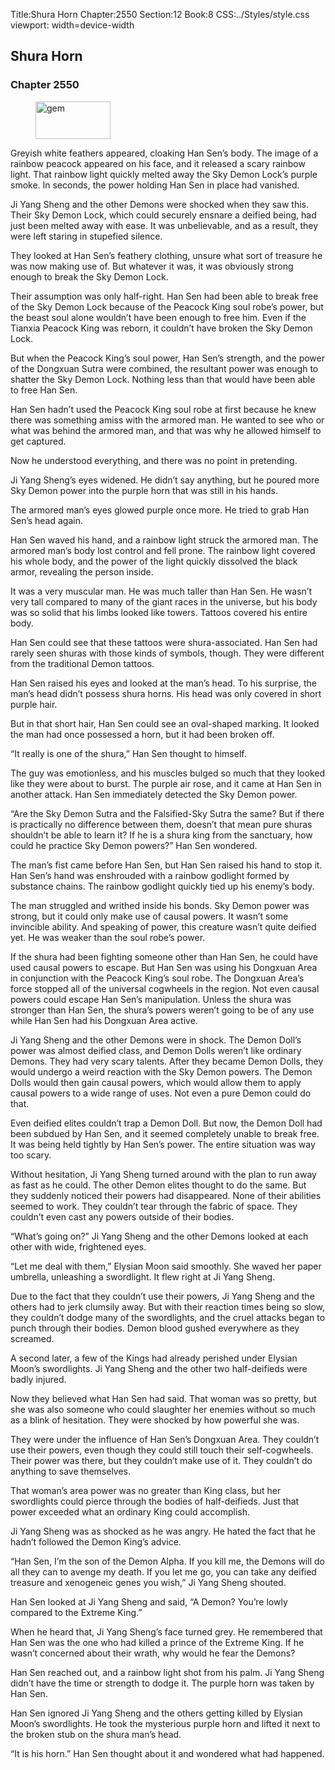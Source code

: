 Title:Shura Horn 
Chapter:2550 
Section:12 
Book:8 
CSS:../Styles/style.css 
viewport: width=device-width
  
## Shura Horn
### Chapter 2550 
<figure>
	<img src="../Images/gem.gif" alt="gem" id="gem" width="120" height="60" />
</figure>
  

  
  Greyish white feathers appeared, cloaking Han Sen’s body. The image of a rainbow peacock appeared on his face, and it released a scary rainbow light. That rainbow light quickly melted away the Sky Demon Lock’s purple smoke. In seconds, the power holding Han Sen in place had vanished.

Ji Yang Sheng and the other Demons were shocked when they saw this. Their Sky Demon Lock, which could securely ensnare a deified being, had just been melted away with ease. It was unbelievable, and as a result, they were left staring in stupefied silence.

They looked at Han Sen’s feathery clothing, unsure what sort of treasure he was now making use of. But whatever it was, it was obviously strong enough to break the Sky Demon Lock.

Their assumption was only half-right. Han Sen had been able to break free of the Sky Demon Lock because of the Peacock King soul robe’s power, but the beast soul alone wouldn’t have been enough to free him. Even if the Tianxia Peacock King was reborn, it couldn’t have broken the Sky Demon Lock.

But when the Peacock King’s soul power, Han Sen’s strength, and the power of the Dongxuan Sutra were combined, the resultant power was enough to shatter the Sky Demon Lock. Nothing less than that would have been able to free Han Sen.

Han Sen hadn’t used the Peacock King soul robe at first because he knew there was something amiss with the armored man. He wanted to see who or what was behind the armored man, and that was why he allowed himself to get captured.

Now he understood everything, and there was no point in pretending.

Ji Yang Sheng’s eyes widened. He didn’t say anything, but he poured more Sky Demon power into the purple horn that was still in his hands.

The armored man’s eyes glowed purple once more. He tried to grab Han Sen’s head again.

Han Sen waved his hand, and a rainbow light struck the armored man. The armored man’s body lost control and fell prone. The rainbow light covered his whole body, and the power of the light quickly dissolved the black armor, revealing the person inside.

It was a very muscular man. He was much taller than Han Sen. He wasn’t very tall compared to many of the giant races in the universe, but his body was so solid that his limbs looked like towers. Tattoos covered his entire body.

Han Sen could see that these tattoos were shura-associated. Han Sen had rarely seen shuras with those kinds of symbols, though. They were different from the traditional Demon tattoos.

Han Sen raised his eyes and looked at the man’s head. To his surprise, the man’s head didn’t possess shura horns. His head was only covered in short purple hair.

But in that short hair, Han Sen could see an oval-shaped marking. It looked the man had once possessed a horn, but it had been broken off.

“It really is one of the shura,” Han Sen thought to himself.

The guy was emotionless, and his muscles bulged so much that they looked like they were about to burst. The purple air rose, and it came at Han Sen in another attack. Han Sen immediately detected the Sky Demon power.

“Are the Sky Demon Sutra and the Falsified-Sky Sutra the same? But if there is practically no difference between them, doesn’t that mean pure shuras shouldn’t be able to learn it? If he is a shura king from the sanctuary, how could he practice Sky Demon powers?” Han Sen wondered.

The man’s fist came before Han Sen, but Han Sen raised his hand to stop it. Han Sen’s hand was enshrouded with a rainbow godlight formed by substance chains. The rainbow godlight quickly tied up his enemy’s body.

The man struggled and writhed inside his bonds. Sky Demon power was strong, but it could only make use of causal powers. It wasn’t some invincible ability. And speaking of power, this creature wasn’t quite deified yet. He was weaker than the soul robe’s power.

If the shura had been fighting someone other than Han Sen, he could have used causal powers to escape. But Han Sen was using his Dongxuan Area in conjunction with the Peacock King’s soul robe. The Dongxuan Area’s force stopped all of the universal cogwheels in the region. Not even causal powers could escape Han Sen’s manipulation. Unless the shura was stronger than Han Sen, the shura’s powers weren’t going to be of any use while Han Sen had his Dongxuan Area active.

Ji Yang Sheng and the other Demons were in shock. The Demon Doll’s power was almost deified class, and Demon Dolls weren’t like ordinary Demons. They had very scary talents. After they became Demon Dolls, they would undergo a weird reaction with the Sky Demon powers. The Demon Dolls would then gain causal powers, which would allow them to apply causal powers to a wide range of uses. Not even a pure Demon could do that.

Even deified elites couldn’t trap a Demon Doll. But now, the Demon Doll had been subdued by Han Sen, and it seemed completely unable to break free. It was being held tightly by Han Sen’s power. The entire situation was way too scary.

Without hesitation, Ji Yang Sheng turned around with the plan to run away as fast as he could. The other Demon elites thought to do the same. But they suddenly noticed their powers had disappeared. None of their abilities seemed to work. They couldn’t tear through the fabric of space. They couldn’t even cast any powers outside of their bodies.

“What’s going on?” Ji Yang Sheng and the other Demons looked at each other with wide, frightened eyes.

“Let me deal with them,” Elysian Moon said smoothly. She waved her paper umbrella, unleashing a swordlight. It flew right at Ji Yang Sheng.

Due to the fact that they couldn’t use their powers, Ji Yang Sheng and the others had to jerk clumsily away. But with their reaction times being so slow, they couldn’t dodge many of the swordlights, and the cruel attacks began to punch through their bodies. Demon blood gushed everywhere as they screamed.

A second later, a few of the Kings had already perished under Elysian Moon’s swordlights. Ji Yang Sheng and the other two half-deifieds were badly injured.

Now they believed what Han Sen had said. That woman was so pretty, but she was also someone who could slaughter her enemies without so much as a blink of hesitation. They were shocked by how powerful she was.

They were under the influence of Han Sen’s Dongxuan Area. They couldn’t use their powers, even though they could still touch their self-cogwheels. Their power was there, but they couldn’t make use of it. They couldn’t do anything to save themselves.

That woman’s area power was no greater than King class, but her swordlights could pierce through the bodies of half-deifieds. Just that power exceeded what an ordinary King could accomplish.

Ji Yang Sheng was as shocked as he was angry. He hated the fact that he hadn’t followed the Demon King’s advice.

“Han Sen, I’m the son of the Demon Alpha. If you kill me, the Demons will do all they can to avenge my death. If you let me go, you can take any deified treasure and xenogeneic genes you wish,” Ji Yang Sheng shouted.

Han Sen looked at Ji Yang Sheng and said, “A Demon? You’re lowly compared to the Extreme King.”

When he heard that, Ji Yang Sheng’s face turned grey. He remembered that Han Sen was the one who had killed a prince of the Extreme King. If he wasn’t concerned about their wrath, why would he fear the Demons?

Han Sen reached out, and a rainbow light shot from his palm. Ji Yang Sheng didn’t have the time or strength to dodge it. The purple horn was taken by Han Sen.

Han Sen ignored Ji Yang Sheng and the others getting killed by Elysian Moon’s swordlights. He took the mysterious purple horn and lifted it next to the broken stub on the shura man’s head.

“It is his horn.” Han Sen thought about it and wondered what had happened.
